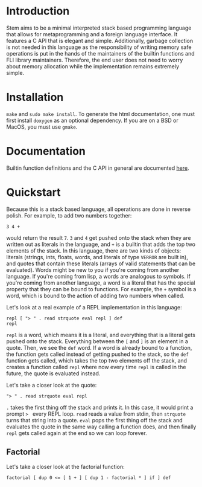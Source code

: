# Introduction
Stem aims to be a minimal interpreted stack based programming language
that allows for metaprogramming and a foreign language interface. It features
a C API that is elegant and simple. Additionally, garbage collection is
not needed in this language as the responsibility of writing memory safe
operations is put in the hands of the maintainers of the builtin functions
and FLI library maintainers. Therefore, the end user does not need to worry
about memory allocation while the implementation remains extremely simple.

# Installation
`make` and `sudo make install`. To generate the html documentation, one must first
install `doxygen` as an optional dependency. If you are on a BSD or MacOS, you
must use `gmake`.

# Documentation
Builtin function definitions and the C API in general are documented [here](https://stemdoc.nullring.xyz).

# Quickstart
Because this is a stack based language, all operations are done in reverse polish. For example, to add two numbers together:
```
3 4 +
```
would return the result `7`. `3` and `4` get pushed onto the stack when they are written out as literals in the language, and `+` is a builtin
that adds the top two elements of the stack. In this language, there are two kinds of objects: literals
(strings, ints, floats, words, and literals of type `VERROR` are built in), and quotes that contain these literals (arrays of valid statements that can be evaluated).
Words might be new to you if you're coming from another language. If you're coming from lisp, a words are analogous to symbols. If you're coming from another
language, a word is a literal that has the special property that they can be bound to functions. For example, the `+` symbol is a word, which is bound
to the action of adding two numbers when called.

Let's look at a real example of a REPL implementation in this language:
```
repl [ "> " . read strquote eval repl ] def
repl
```
`repl` is a word, which means it is a literal, and everything that is a literal gets pushed onto the stack.
Everything between the `[` and `]` is an element in a quote. Then, we see the `def` word. If a word is already bound to a function,
the function gets called instead of getting pushed to the stack, so the `def` function gets called, which takes the top two
elements off the stack, and creates a function called `repl` where now every time `repl` is called in the future, the quote is evaluated
instead.

Let's take a closer look at the quote:
```
"> " . read strquote eval repl
```
`.` takes the first thing off the stack and prints it. In this case, it would print a prompt `> ` every REPL loop. `read` reads a value from stdin,
then `strquote` turns that string into a quote. `eval` pops the first thing off the stack and evaluates the quote in the same way calling a function
does, and then finally `repl` gets called again at the end so we can loop forever.

## Factorial
Let's take a closer look at the factorial function:
```
factorial [ dup 0 <= [ 1 + ] [ dup 1 - factorial * ] if ] def
```
